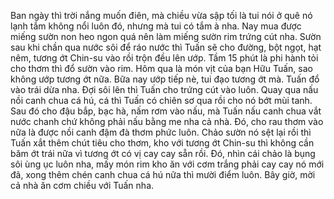 Ban ngày thì trời nắng muốn điên, mà chiều vừa sập tối là tui nói ở quê nó lạnh tắm không nổi luôn đó, nhưng mà tui có tắm à nha. Nay mua được miếng sườn non heo ngon quá nên làm miếng sườn rim trứng cút nha. Sườn sau khi chần qua nước sôi để ráo nước thì Tuấn sẽ cho đường, bột ngọt, hạt nêm, tương ớt Chin-su vào rồi trộn đều lên ướp. Tầm 15 phút là phi hành tỏi cho thơm thì đổ sườn vào rim. Hôm qua là món vịt của bạn Hữu Tuấn, sao không ướp tương ớt nữa. Bữa nay ướp tiếp nè, tui đạo tương ớt mà. Tuấn đổ vào trái dừa nha. Đợi sôi lên thì Tuấn cho trứng cút vào luôn. Quay qua nấu nồi canh chua cá hú, cá thì Tuấn có chiên sơ qua rồi cho nó bớt mùi tanh. Sau đó cho đậu bắp, bạc hà, nấm rơm vào nấu, mà Tuấn nấu canh chua vắt nước chanh chứ không phải nấu bằng me nha cả nhà. Đó, cho rau thơm vào nữa là được nồi canh đậm đà thơm phức luôn. Chảo sườn nó sệt lại rồi thì Tuấn xắt thêm chút tiêu cho thơm, kho với tương ớt Chin-su thì không cần băm ớt trái nữa vì tương ớt có vị cay cay sẵn rồi. Đó, nhìn cái chảo là bụng sôi ùng ục luôn nha, mấy món rim kho ăn với cơm trắng phải cay cay nó mới đã, xong thêm chén canh chua cá hú nữa thì mười điểm luôn. Bây giờ, mời cả nhà ăn cơm chiều với Tuấn nha.